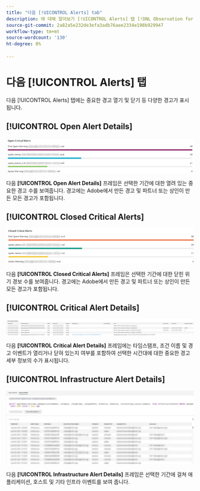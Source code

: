 ```yaml
---
title: "다음 [!UICONTROL Alerts] tab"
description: 에 대해 알아보기 [!UICONTROL Alerts] 탭 [!DNL Observation for Adobe Commerce].
source-git-commit: 2a82a5e232de3efa3adb76aee2334e198b929947
workflow-type: tm+mt
source-wordcount: '130'
ht-degree: 0%

---
```


# 다음 [!UICONTROL Alerts] 탭

다음 [!UICONTROL Alerts] 탭에는 중요한 경고 열기 및 닫기 등 다양한 경고가 표시됩니다.

## [!UICONTROL Open Alert Details]

![중요 경고 열기](../../assets/tools/observation-for-adobe-commerce/alerts-tab-1.jpg)

다음 **[!UICONTROL Open Alert Details]** 프레임은 선택한 기간에 대한 열려 있는 중요한 경고 수를 보여줍니다. 경고에는 Adobe에서 만든 경고 및 파트너 또는 상인이 만든 모든 경고가 포함됩니다.

## [!UICONTROL Closed Critical Alerts]

![종료된 위기 경보](../../assets/tools/observation-for-adobe-commerce/alerts-tab-2.jpg)

다음 **[!UICONTROL Closed Critical Alerts]** 프레임은 선택한 기간에 대한 닫힌 위기 경보 수를 보여줍니다. 경고에는 Adobe에서 만든 경고 및 파트너 또는 상인이 만든 모든 경고가 포함됩니다.

## [!UICONTROL Critical Alert Details]

![중요 경고 세부 정보](../../assets/tools/observation-for-adobe-commerce/alerts-tab-3.jpg)

다음 **[!UICONTROL Critical Alert Details]** 프레임에는 타임스탬프, 조건 이름 및 경고 이벤트가 열리거나 닫혀 있는지 여부를 포함하여 선택한 시간대에 대한 중요한 경고 세부 정보의 수가 표시됩니다.

## [!UICONTROL Infrastructure Alert Details]

![인프라 경고 세부 정보](../../assets/tools/observation-for-adobe-commerce/alerts-tab-4.jpg)

다음 **[!UICONTROL Infrastructure Alert Details]** 프레임은 선택한 기간에 걸쳐 애플리케이션, 호스트 및 기타 인프라 이벤트를 보여 줍니다.

